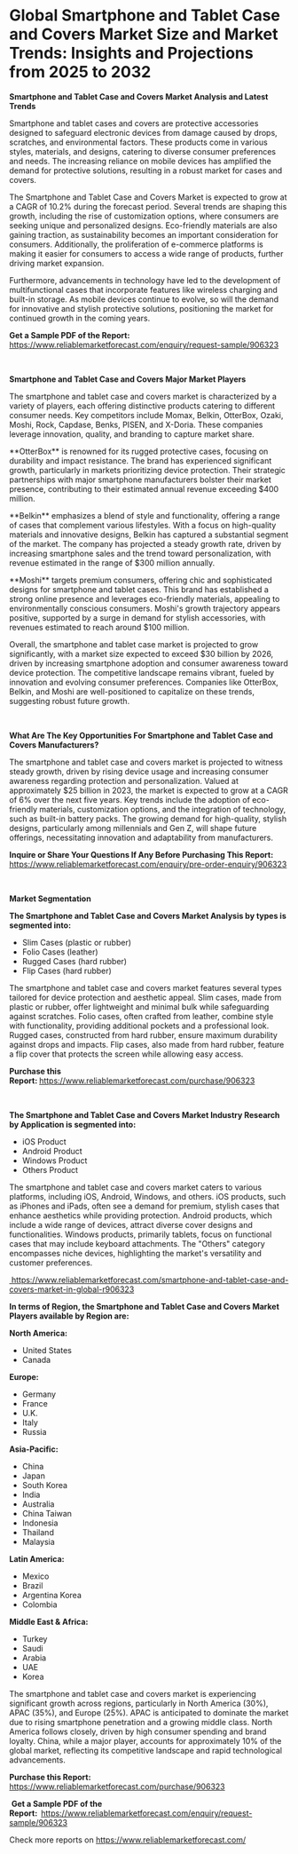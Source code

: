 <p><h1>Global Smartphone and Tablet Case and Covers Market Size and Market Trends: Insights and Projections from 2025 to 2032</h1></p><p><strong>Smartphone and Tablet Case and Covers Market Analysis and Latest Trends</strong></p>
<p><p>Smartphone and tablet cases and covers are protective accessories designed to safeguard electronic devices from damage caused by drops, scratches, and environmental factors. These products come in various styles, materials, and designs, catering to diverse consumer preferences and needs. The increasing reliance on mobile devices has amplified the demand for protective solutions, resulting in a robust market for cases and covers.</p><p>The Smartphone and Tablet Case and Covers Market is expected to grow at a CAGR of 10.2% during the forecast period. Several trends are shaping this growth, including the rise of customization options, where consumers are seeking unique and personalized designs. Eco-friendly materials are also gaining traction, as sustainability becomes an important consideration for consumers. Additionally, the proliferation of e-commerce platforms is making it easier for consumers to access a wide range of products, further driving market expansion.</p><p>Furthermore, advancements in technology have led to the development of multifunctional cases that incorporate features like wireless charging and built-in storage. As mobile devices continue to evolve, so will the demand for innovative and stylish protective solutions, positioning the market for continued growth in the coming years.</p></p>
<p><strong>Get a Sample PDF of the Report:&nbsp;</strong> <a href="https://www.reliablemarketforecast.com/enquiry/request-sample/906323?utm_campaign=3538&utm_medium=2&utm_source=Github&utm_content=ia&utm_term=21032025&utm_id=smartphone-and-tablet-case-and-covers">https://www.reliablemarketforecast.com/enquiry/request-sample/906323</a></p>
<p>&nbsp;</p>
<p><strong>Smartphone and Tablet Case and Covers Major Market Players</strong></p>
<p><p>The smartphone and tablet case and covers market is characterized by a variety of players, each offering distinctive products catering to different consumer needs. Key competitors include Momax, Belkin, OtterBox, Ozaki, Moshi, Rock, Capdase, Benks, PISEN, and X-Doria. These companies leverage innovation, quality, and branding to capture market share.</p><p>**OtterBox** is renowned for its rugged protective cases, focusing on durability and impact resistance. The brand has experienced significant growth, particularly in markets prioritizing device protection. Their strategic partnerships with major smartphone manufacturers bolster their market presence, contributing to their estimated annual revenue exceeding $400 million.</p><p>**Belkin** emphasizes a blend of style and functionality, offering a range of cases that complement various lifestyles. With a focus on high-quality materials and innovative designs, Belkin has captured a substantial segment of the market. The company has projected a steady growth rate, driven by increasing smartphone sales and the trend toward personalization, with revenue estimated in the range of $300 million annually.</p><p>**Moshi** targets premium consumers, offering chic and sophisticated designs for smartphone and tablet cases. This brand has established a strong online presence and leverages eco-friendly materials, appealing to environmentally conscious consumers. Moshi's growth trajectory appears positive, supported by a surge in demand for stylish accessories, with revenues estimated to reach around $100 million.</p><p>Overall, the smartphone and tablet case market is projected to grow significantly, with a market size expected to exceed $30 billion by 2026, driven by increasing smartphone adoption and consumer awareness toward device protection. The competitive landscape remains vibrant, fueled by innovation and evolving consumer preferences. Companies like OtterBox, Belkin, and Moshi are well-positioned to capitalize on these trends, suggesting robust future growth.</p></p>
<p>&nbsp;</p>
<p><strong>What Are The Key Opportunities For Smartphone and Tablet Case and Covers Manufacturers?</strong></p>
<p><p>The smartphone and tablet case and covers market is projected to witness steady growth, driven by rising device usage and increasing consumer awareness regarding protection and personalization. Valued at approximately $25 billion in 2023, the market is expected to grow at a CAGR of 6% over the next five years. Key trends include the adoption of eco-friendly materials, customization options, and the integration of technology, such as built-in battery packs. The growing demand for high-quality, stylish designs, particularly among millennials and Gen Z, will shape future offerings, necessitating innovation and adaptability from manufacturers.</p></p>
<p><strong>Inquire or Share Your Questions If Any Before Purchasing This Report:</strong> <a href="https://www.reliablemarketforecast.com/enquiry/pre-order-enquiry/906323?utm_campaign=3538&utm_medium=2&utm_source=Github&utm_content=ia&utm_term=21032025&utm_id=smartphone-and-tablet-case-and-covers">https://www.reliablemarketforecast.com/enquiry/pre-order-enquiry/906323</a></p>
<p>&nbsp;</p>
<p><strong>Market Segmentation</strong></p>
<p><strong>The Smartphone and Tablet Case and Covers Market Analysis by types is segmented into:</strong></p>
<p><ul><li>Slim Cases (plastic or rubber)</li><li>Folio Cases (leather)</li><li>Rugged Cases (hard rubber)</li><li>Flip Cases (hard rubber)</li></ul></p>
<p><p>The smartphone and tablet case and covers market features several types tailored for device protection and aesthetic appeal. Slim cases, made from plastic or rubber, offer lightweight and minimal bulk while safeguarding against scratches. Folio cases, often crafted from leather, combine style with functionality, providing additional pockets and a professional look. Rugged cases, constructed from hard rubber, ensure maximum durability against drops and impacts. Flip cases, also made from hard rubber, feature a flip cover that protects the screen while allowing easy access.</p></p>
<p><strong>Purchase this Report:&nbsp;</strong><a href="https://www.reliablemarketforecast.com/purchase/906323?utm_campaign=3538&utm_medium=2&utm_source=Github&utm_content=ia&utm_term=21032025&utm_id=smartphone-and-tablet-case-and-covers">https://www.reliablemarketforecast.com/purchase/906323</a></p>
<p>&nbsp;</p>
<p><strong>The Smartphone and Tablet Case and Covers Market Industry Research by Application is segmented into:</strong></p>
<p><ul><li>iOS Product</li><li>Android Product</li><li>Windows Product</li><li>Others Product</li></ul></p>
<p><p>The smartphone and tablet case and covers market caters to various platforms, including iOS, Android, Windows, and others. iOS products, such as iPhones and iPads, often see a demand for premium, stylish cases that enhance aesthetics while providing protection. Android products, which include a wide range of devices, attract diverse cover designs and functionalities. Windows products, primarily tablets, focus on functional cases that may include keyboard attachments. The "Others" category encompasses niche devices, highlighting the market's versatility and customer preferences.</p></p>
<p><a href="https://www.reliablemarketforecast.com/smartphone-and-tablet-case-and-covers-market-in-global-r906323?utm_campaign=3538&utm_medium=2&utm_source=Github&utm_content=ia&utm_term=21032025&utm_id=smartphone-and-tablet-case-and-covers">&nbsp;https://www.reliablemarketforecast.com/smartphone-and-tablet-case-and-covers-market-in-global-r906323</a></p>
<p><strong>In terms of Region, the Smartphone and Tablet Case and Covers Market Players available by Region are:</strong></p>
<p>
    <p> <strong> North America: </strong>
        <ul>
            <li>United States</li>
            <li>Canada</li>
        </ul>
        </p> 
    <p> <strong> Europe: </strong>
        <ul>
            <li>Germany</li>
            <li>France</li>
            <li>U.K.</li>
            <li>Italy</li>
            <li>Russia</li>
        </ul>
        </p> 
    <p> <strong> Asia-Pacific: </strong>
        <ul>
            <li>China</li>
            <li>Japan</li>
            <li>South Korea</li>
            <li>India</li>
            <li>Australia</li>
            <li>China Taiwan</li>
            <li>Indonesia</li>
            <li>Thailand</li>
            <li>Malaysia</li>
        </ul>
        </p> 
    <p> <strong> Latin America: </strong>
        <ul>
            <li>Mexico</li>
            <li>Brazil</li>
            <li>Argentina Korea</li>
            <li>Colombia</li>
        </ul>
        </p> 
    <p> <strong> Middle East & Africa: </strong>
        <ul>
            <li>Turkey</li>
            <li>Saudi</li>
            <li>Arabia</li>
            <li>UAE</li>
            <li>Korea</li>
        </ul>
    </p>
    </p>
<p><p>The smartphone and tablet case and covers market is experiencing significant growth across regions, particularly in North America (30%), APAC (35%), and Europe (25%). APAC is anticipated to dominate the market due to rising smartphone penetration and a growing middle class. North America follows closely, driven by high consumer spending and brand loyalty. China, while a major player, accounts for approximately 10% of the global market, reflecting its competitive landscape and rapid technological advancements.</p></p>
<p><strong>Purchase this Report: </strong><a href="https://www.reliablemarketforecast.com/purchase/906323?utm_campaign=3538&utm_medium=2&utm_source=Github&utm_content=ia&utm_term=21032025&utm_id=smartphone-and-tablet-case-and-covers">https://www.reliablemarketforecast.com/purchase/906323</a></p>
<p>&nbsp;<strong>Get a Sample PDF of the Report:&nbsp;&nbsp;</strong><a href="https://www.reliablemarketforecast.com/enquiry/request-sample/906323?utm_campaign=3538&utm_medium=2&utm_source=Github&utm_content=ia&utm_term=21032025&utm_id=smartphone-and-tablet-case-and-covers">https://www.reliablemarketforecast.com/enquiry/request-sample/906323</a></p>
<p><strong></strong></p>
<p>Check more reports on <a href="https://www.reliablemarketforecast.com/?utm_campaign=3538&utm_medium=2&utm_source=Github&utm_content=ia&utm_term=21032025&utm_id=smartphone-and-tablet-case-and-covers">https://www.reliablemarketforecast.com/</a></p>